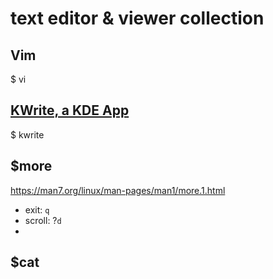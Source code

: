 # text editor & viewer collection

## Vim
$ vi

## [KWrite, a KDE App](https://apps.kde.org/kwrite/)
$ kwrite

## $more 
https://man7.org/linux/man-pages/man1/more.1.html
- exit: `q`
- scroll: ?`d`
- 
## $cat
